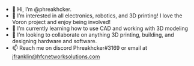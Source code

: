 - 👋 Hi, I’m @phreakhcker.
- 👀 I’m interested in all electronics, robotics, and 3D printing! I love the Voron project and enjoy being involved!
- 🌱 I’m currently learning how to use CAD and working with 3D modeling
- 💞️ I’m looking to collaborate on anything 3D printing, building, and designing hardware and software.
- 📫 Reach me on discord Phreakhcker#3169 or email at jfranklin@hfcnetworksolutions.com

<!---
phreakhcker/phreakhcker is a ✨ special ✨ repository because its `README.md` (this file) appears on your GitHub profile.
You can click the Preview link to take a look at your changes.
--->
